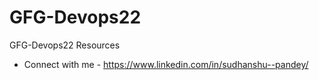# GFG-Devops22
GFG-Devops22 Resources

- Connect with me - https://www.linkedin.com/in/sudhanshu--pandey/
